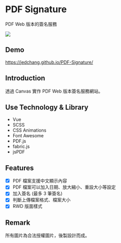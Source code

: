 # PDF Signature

PDF Web 版本的簽名服務

![](https://images2.imgbox.com/36/4b/Z86gCUxC_o.jpg)

## Demo

https://jedchang.github.io/PDF-Signature/

## Introduction

透過 Canvas 實作 PDF Web 版本簽名服務網站。

## Use Technology & Library

- Vue
- SCSS
- CSS Animations
- Font Awesome
- PDF.js
- fabric.js
- jsPDF

## Features

- [x] PDF 檔案支援中文顯示內容
- [x] PDF 檔案可以加入日期、放大縮小、重設大小等設定
- [x] 加入簽名 (最多 3 筆簽名)
- [x] 判斷上傳檔案格式、檔案大小
- [x] RWD 版面樣式

## Remark

所有圖片為合法授權圖片，後製設計而成。
